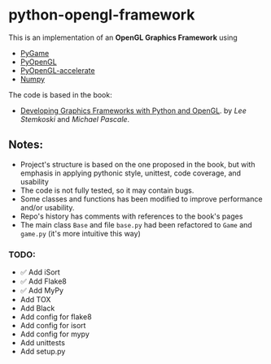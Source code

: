 # python-opengl-framework

This is an implementation of an **OpenGL Graphics Framework** using

 - [PyGame](https://www.pygame.org)
 - [PyOpenGL](http://pyopengl.sourceforge.net)
 - [PyOpenGL-accelerate](https://pypi.org/project/PyOpenGL-accelerate/)
 - [Numpy](https://numpy.org)

The code is based in the book:
* [Developing Graphics Frameworks with Python and OpenGL](https://library.oapen.org/handle/20.500.12657/48838).
by *Lee Stemkoski* and *Michael Pascale*.

## Notes:
 - Project's structure is based on the one proposed in the book, 
but with emphasis in applying pythonic style, unittest, code coverage, and usability
 - The code is not fully tested, so it may contain bugs.
 - Some classes and functions has been modified to improve performance and/or usability.
 - Repo's history has comments with references to the book's pages
 - The main class ```Base``` and file ```base.py``` had been refactored to ```Game``` and ```game.py``` (it's more intuitive this way)

### TODO:
 - ✅ Add iSort
 - ✅ Add Flake8
 - ✅ Add MyPy
 - Add TOX
 - Add Black
 - Add config for flake8
 - Add config for isort
 - Add config for mypy
 - Add unittests
 - Add setup.py